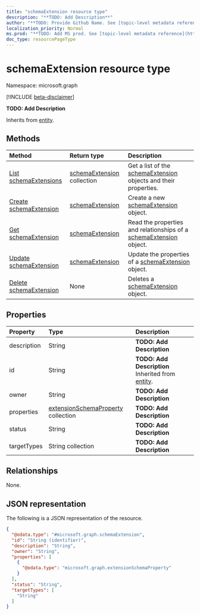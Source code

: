 ```yaml
---
title: "schemaExtension resource type"
description: "**TODO: Add Description**"
author: "**TODO: Provide Github Name. See [topic-level metadata reference](https://msgo.azurewebsites.net/add/document/guidelines/metadata.html#topic-level-metadata)**"
localization_priority: Normal
ms.prod: "**TODO: Add MS prod. See [topic-level metadata reference](https://msgo.azurewebsites.net/add/document/guidelines/metadata.html#topic-level-metadata)**"
doc_type: resourcePageType
---
```


# schemaExtension resource type

Namespace: microsoft.graph

[!INCLUDE [beta-disclaimer](../../includes/beta-disclaimer.md)]

**TODO: Add Description**


Inherits from [entity](../resources/entity.md).

## Methods
|Method|Return type|Description|
|:---|:---|:---|
|[List schemaExtensions](../api/schemaextension-list.md)|[schemaExtension](../resources/schemaextension.md) collection|Get a list of the [schemaExtension](../resources/schemaextension.md) objects and their properties.|
|[Create schemaExtension](../api/schemaextension-post-schemaextensions.md)|[schemaExtension](../resources/schemaextension.md)|Create a new [schemaExtension](../resources/schemaextension.md) object.|
|[Get schemaExtension](../api/schemaextension-get.md)|[schemaExtension](../resources/schemaextension.md)|Read the properties and relationships of a [schemaExtension](../resources/schemaextension.md) object.|
|[Update schemaExtension](../api/schemaextension-update.md)|[schemaExtension](../resources/schemaextension.md)|Update the properties of a [schemaExtension](../resources/schemaextension.md) object.|
|[Delete schemaExtension](../api/schemaextension-delete.md)|None|Deletes a [schemaExtension](../resources/schemaextension.md) object.|

## Properties
|Property|Type|Description|
|:---|:---|:---|
|description|String|**TODO: Add Description**|
|id|String|**TODO: Add Description** Inherited from [entity](../resources/entity.md).|
|owner|String|**TODO: Add Description**|
|properties|[extensionSchemaProperty](../resources/extensionschemaproperty.md) collection|**TODO: Add Description**|
|status|String|**TODO: Add Description**|
|targetTypes|String collection|**TODO: Add Description**|

## Relationships
None.

## JSON representation
The following is a JSON representation of the resource.
<!-- {
  "blockType": "resource",
  "keyProperty": "id",
  "@odata.type": "microsoft.graph.schemaExtension",
  "baseType": "microsoft.graph.entity",
  "openType": false
}
-->
``` json
{
  "@odata.type": "#microsoft.graph.schemaExtension",
  "id": "String (identifier)",
  "description": "String",
  "owner": "String",
  "properties": [
    {
      "@odata.type": "microsoft.graph.extensionSchemaProperty"
    }
  ],
  "status": "String",
  "targetTypes": [
    "String"
  ]
}
```

